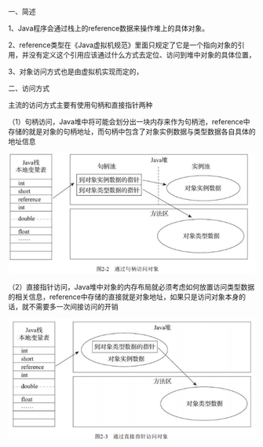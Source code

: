 一、简述

1、Java程序会通过栈上的reference数据来操作堆上的具体对象。

2、reference类型在《Java虚拟机规范》里面只规定了它是一个指向对象的引用，并没有定义这个引用应该通过什么方式去定位、访问到堆中对象的具体位置，

3、对象访问方式也是由虚拟机实现而定的，



二、访问方式

主流的访问方式主要有使用句柄和直接指针两种

（1）句柄访问，Java堆中将可能会划分出一块内存来作为句柄池，reference中存储的就是对象的句柄地址，而句柄中包含了对象实例数据与类型数据各自具体的地址信息

![](../../resource/句柄访问对象.png)

（2）直接指针访问，Java堆中对象的内存布局就必须考虑如何放置访问类型数据的相关信息，reference中存储的直接就是对象地址，如果只是访问对象本身的话，就不需要多一次间接访问的开销

![](../../resource/直接指针访问对象.png)
